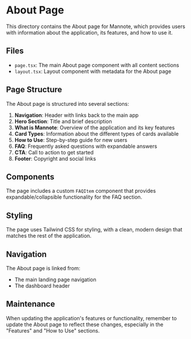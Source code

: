 # About Page

This directory contains the About page for Mannote, which provides users with information about the application, its features, and how to use it.

## Files

- `page.tsx`: The main About page component with all content sections
- `layout.tsx`: Layout component with metadata for the About page

## Page Structure

The About page is structured into several sections:

1. **Navigation**: Header with links back to the main app
2. **Hero Section**: Title and brief description
3. **What is Mannote**: Overview of the application and its key features
4. **Card Types**: Information about the different types of cards available
5. **How to Use**: Step-by-step guide for new users
6. **FAQ**: Frequently asked questions with expandable answers
7. **CTA**: Call to action to get started
8. **Footer**: Copyright and social links

## Components

The page includes a custom `FAQItem` component that provides expandable/collapsible functionality for the FAQ section.

## Styling

The page uses Tailwind CSS for styling, with a clean, modern design that matches the rest of the application.

## Navigation

The About page is linked from:

- The main landing page navigation
- The dashboard header

## Maintenance

When updating the application's features or functionality, remember to update the About page to reflect these changes, especially in the "Features" and "How to Use" sections.
